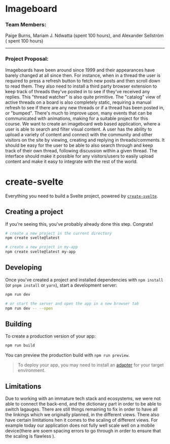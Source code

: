 # Imageboard

<h3>Team Members:</h3> 
Paige Burns, Mariam J. Ndwatta (spent 100 hours), and Alexander Sellström ( spent 100 hours)

----

<h3><b>Project Proposal:</b></h3>

Imageboards have been around since 1999 and their appearances have barely changed at all since then. For instance, when in a thread the user is required to press a refresh button to fetch new posts and then scroll down to read them. They also need to install a third party browser extension to keep track of threads they've posted in to see if they've received any replies. This "thread watcher" is also quite primitive. The "catalog" view of active threads on a board is also completely static, requiring a manual refresh to see if there are any new threads or if a thread has been posted in, or "bumped". There's much to improve upon, many events that can be communicated with animations, making for a suitable project for this course.  We want to create an  imageboard web based application, where a user is able to search and  filter  visual content. A user has the ability to upload a variety of content and connect with the community and other visitors on the site by viewing, creating and  replying in threads/comments. It should be easy for the user to be able to also search through and keep track of their own thread, following discussion within a given thread. The interface should make it possible for any visitors/users to easily upload content and make it easy to integrate with the rest of the world. 

# create-svelte

Everything you need to build a Svelte project, powered by [`create-svelte`](https://github.com/sveltejs/kit/tree/master/packages/create-svelte).

## Creating a project

If you're seeing this, you've probably already done this step. Congrats!

```bash
# create a new project in the current directory
npm create svelte@latest

# create a new project in my-app
npm create svelte@latest my-app
```

## Developing

Once you've created a project and installed dependencies with `npm install` (or `pnpm install` or `yarn`), start a development server:

```bash
npm run dev

# or start the server and open the app in a new browser tab
npm run dev -- --open
```

## Building

To create a production version of your app:

```bash
npm run build
```

You can preview the production build with `npm run preview`.

> To deploy your app, you may need to install an [adapter](https://kit.svelte.dev/docs/adapters) for your target environment.


## Limitations

Due to working with an immature tech stack and ecosystems, we were not able to connect the back-end, and the dictionary part in order to be able to switch lagauges.
There are still things remaining to fix in order to have all the linkings which we originally planned, in the different views. 
There also have certain limitations hen it comes to the scaling of different views.
For example today our application does not fully well scale well on a mobile device(there are soem spacing errors to go through in order to ensure that the scaling is flawless ). 